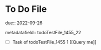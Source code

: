 # To Do File

due:: 2022-09-26

metadatafield:: todoTestFile_1455_22

- [ ] Task of todoTestFile_1455 1 [[Query me]]
